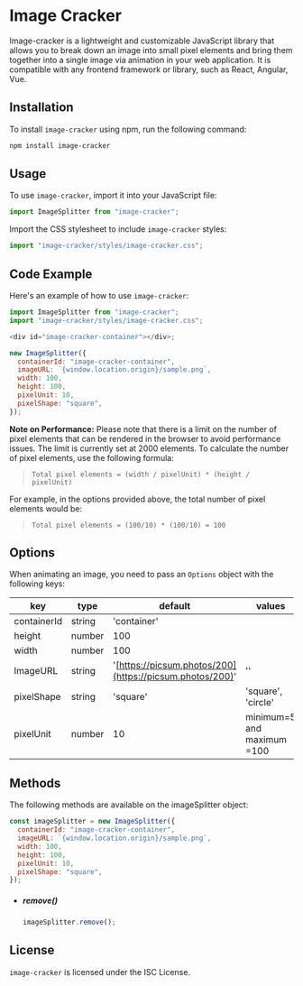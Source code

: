 # Image Cracker

Image-cracker is a lightweight and customizable JavaScript library that allows you to break down an image into small pixel elements and bring them together into a single image via animation in your web application. It is compatible with any frontend framework or library, such as React, Angular, Vue.

## Installation

To install `image-cracker` using npm, run the following command:

```bash
npm install image-cracker
```

## Usage

To use `image-cracker`, import it into your JavaScript file:

```javascript
import ImageSplitter from "image-cracker";
```

Import the CSS stylesheet to include `image-cracker` styles:

```javascript
import "image-cracker/styles/image-cracker.css";
```

## Code Example

Here's an example of how to use `image-cracker`:

```javascript
import ImageSplitter from "image-cracker";
import "image-cracker/styles/image-cracker.css";

<div id="image-cracker-container"></div>;

new ImageSplitter({
  containerId: "image-cracker-container",
  imageURL: `{window.location.origin}/sample.png`,
  width: 100,
  height: 100,
  pixelUnit: 10,
  pixelShape: "square",
});
```

**Note on Performance:** Please note that there is a limit on the number of pixel elements that can be rendered in the browser to avoid performance issues. The limit is currently set at 2000 elements. To calculate the number of pixel elements, use the following formula:

> `Total pixel elements = (width / pixelUnit) * (height / pixelUnit)`

For example, in the options provided above, the total number of pixel elements would be:

> `Total pixel elements = (100/10) * (100/10) = 100`

## Options

When animating an image, you need to pass an `Options` object with the following keys:

| key         | type   | default                                                  | values                     |
| ----------- | ------ | -------------------------------------------------------- | -------------------------- |
| containerId | string | 'container'                                              |                            |
| height      | number | 100                                                      |                            |
| width       | number | 100                                                      |                            |
| ImageURL    | string | '[https://picsum.photos/200](https://picsum.photos/200)' | ''                         |
| pixelShape  | string | 'square'                                                 | 'square', 'circle'         |
| pixelUnit   | number | 10                                                       | minimum=5 and maximum =100 |

## Methods

The following methods are available on the imageSplitter object:

```javascript
const imageSplitter = new ImageSplitter({
  containerId: "image-cracker-container",
  imageURL: `{window.location.origin}/sample.png`,
  width: 100,
  height: 100,
  pixelUnit: 10,
  pixelShape: "square",
});
```

- ##### remove()
  ```javascript
  imageSplitter.remove();
  ```

## License

`image-cracker` is licensed under the ISC License.
